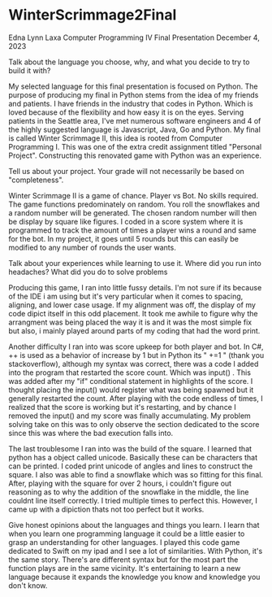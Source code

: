 # WinterScrimmage2Final
 
Edna Lynn Laxa 
Computer Programming IV 
Final Presentation 
December 4, 2023

Talk about the language you choose, why, and what you decide to try to build it with?

My selected language for this final presentation is focused on Python. The purpose of producing my final in Python stems from the idea of my friends and patients. I have friends in the industry that codes in Python. Which is loved because of the flexibility and how easy it is on the eyes. Serving patients in the Seattle area, I've met numerous software engineers and 4 of the highly suggested language is Javascript, Java, Go and Python. My final is called Winter Scrimmage II, this idea is rooted from Computer Programming I. This was one of the extra credit assignment titled "Personal Project". Constructing this renovated game with Python was an experience.

Tell us about your project. Your grade will not necessarily be based on "completeness".

Winter Scrimmage II is a game of chance. Player vs Bot. No skills required. The game functions predominately on random. You roll the snowflakes and a random number will be generated. The chosen random number will then be display by square like figures. I coded in a score system where it is programmed to track the amount of times a player wins a round and same for the bot. In my project, it goes until 5 rounds but this can easily be modified to any number of rounds the user wants.

Talk about your experiences while learning to use it. Where did you run into headaches? What did you do to solve problems

Producing this game, I ran into little fussy details. I'm not sure if its because of the IDE i am using but it's very particular when it comes to spacing, aligning, and lower case usage. If my alignment was off, the display of my code dipict itself in this odd placement. It took me awhile to figure why the arrangment was being placed the way it is and it was the most simple fix but also, i mainly played around parts of my coding that had the word print.

Another difficulty I ran into was score upkeep for both player and bot. In C#, ++ is used as a behavior of increase by 1 but in Python its " +=1 " (thank you stackoverflow), although my syntax was correct, there was a code I added into the program that restarted the score count. Which was input() . This was added after my "if" conditional statement in highlights of the score. I thought placing the input() would register what was being spawned but it generally restarted the count. After playing with the code endless of times, I realized that the score is working but it's restarting, and by chance I removed the input() and my score was finally accumulating. My problem solving take on this was to only observe the section dedicated to the score since this was where the bad execution falls into.

The last troublesome I ran into was the build of the square. I learned that python has a object called unicode. Basically these can be characters that can be printed. I coded print unicode of angles and lines to construct the square. I also was able to find a snowflake which was so fitting for this final. After, playing with the square for over 2 hours, i couldn't figure out reasoning as to why the addition of the snowflake in the middle, the line couldnt line itself correctly. I tried multiple times to perfect this. However, I came up with a dipiction thats not too perfect but it works.

Give honest opinions about the languages and things you learn. I learn that when you learn one programming language it could be a little easier to grasp an understanding for other languages. I played this code game dedicated to Swift on my ipad and I see a lot of similarities. With Python, it's the same story. There's are different syntax but for the most part the function plays are in the same vicinity. It's entertaining to learn a new language because it expands the knowledge you know and knowledge you don't know.
